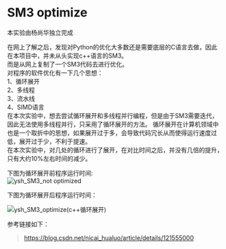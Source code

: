 #  SM3 optimize
本实验由杨尚华独立完成  

在网上了解之后，发现对Python的优化大多数还是需要底层的C语言去做，因此在本项目中，并未从头实现c++语言的SM3。  
而是从网上复制了一个SM3代码去进行优化。  
对程序的软件优化有一下几个思想：  
1、循环展开  
2、多线程  
3、流水线  
4、SIMD语言  
在本次实验中，想去尝试循环展开和多线程并行编程，但是由于SM3需要迭代，因此无法使用多线程并行，只采用了循环展开的方法。 
循环展开在计算机领域中也是一个取折中的思想，如果展开过于多，会导致代码冗长从而使得运行速度过低，展开过于少，不利于提速。  
在本次实验中，对几处的循环进行了展开，在对比时间之后，并没有几倍的提升，只有大约10%左右时间的减少。  

下图为循环展开前程序运行时间:  
![ysh_SM3_not optimized](https://user-images.githubusercontent.com/109864695/182009112-f615fd7b-d0a1-43ce-baa2-4acec5f4835c.png)


下图为循环展开后程序运行时间：

![ysh_SM3_optimize(c++循环展开)](https://user-images.githubusercontent.com/109864695/182009118-f2126a7d-5aba-4437-960a-385a17b9f512.png)

参考链接如下：
>https://blog.csdn.net/nicai_hualuo/article/details/121555000
